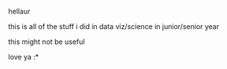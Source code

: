 hellaur

this is all of the stuff i did in data viz/science in junior/senior year

this might not be useful

love ya :*
